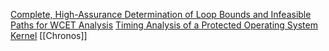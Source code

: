 [Complete, High-Assurance Determination of Loop Bounds and Infeasible Paths for WCET Analysis](https://trustworthy.systems/publications/nicta_full_text/9118.pdf)
[Timing Analysis of a Protected Operating System Kernel](https://trustworthy.systems/publications/nicta_full_text/4863.pdf)
[[Chronos]]
